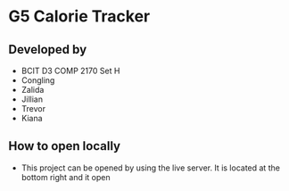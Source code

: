 # G5 Calorie Tracker

## Developed by
- BCIT D3 COMP 2170 Set H
- Congling
- Zalida
- Jillian
- Trevor
- Kiana

## How to open locally
- This project can be opened by using the live server. It is located at the bottom right and it open 